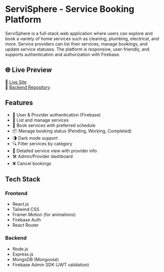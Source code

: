 # ServiSphere - Service Booking Platform

ServiSphere is a full-stack web application where users can explore and book a variety of home services such as cleaning, plumbing, electrical, and more. Service providers can list their services, manage bookings, and update service statuses. The platform is responsive, user-friendly, and supports authentication and authorization with Firebase.

## 🌐 Live Preview

🔗 <a href="https://servisphare.netlify.app/" target="_blank">Live Site</a>  
📂 <a href="https://github.com/layekmia/ServiSphere-Server.git" target="_blank">Backend Repository</a>


## Features

- 🔐 User & Provider authentication (Firebase)
- 🧰 List and manage services
- 📅 Book services with preferred schedule
- 📦 Manage booking status (Pending, Working, Completed)
- 🌗 Dark mode support
- 🔍 Filter services by category
- 📄 Detailed service view with provider info
- 🛠 Admin/Provider dashboard
- ❌ Cancel bookings

## Tech Stack

### Frontend
- React.js
- Tailwind CSS
- Framer Motion (for animations)
- Firebase Auth
- React Router

### Backend
- Node.js
- Express.js
- MongoDB (Mongoose)
- Firebase Admin SDK (JWT validation)
